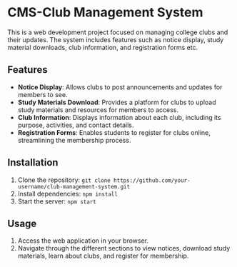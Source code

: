 # CMS-Club Management System

This is a web development project focused on managing college clubs and their updates. The system includes features such as notice display, study material downloads, club information, and registration forms etc.

## Features

- **Notice Display**: Allows clubs to post announcements and updates for members to see.
- **Study Materials Download**: Provides a platform for clubs to upload study materials and resources for members to access.
- **Club Information**: Displays information about each club, including its purpose, activities, and contact details.
- **Registration Forms**: Enables students to register for clubs online, streamlining the membership process.

## Installation

1. Clone the repository: `git clone https://github.com/your-username/club-management-system.git`
2. Install dependencies: `npm install`
3. Start the server: `npm start`

## Usage

1. Access the web application in your browser.
2. Navigate through the different sections to view notices, download study materials, learn about clubs, and register for membership.
